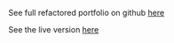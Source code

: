 See full refactored portfolio on github [here](https://github.com/imanuelgittens/learning-web-components/tree/master/portfolio)

See the live version [here](http://imanuelgittens.github.io/learning-web-components/portfolio/index.html)